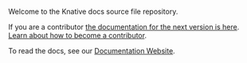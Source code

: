 Welcome to the Knative docs source file repository.

If you are a contributor [the documentation for the next version is here](https://github.com/knative/docs). 
[Learn about how to become a contributor](http://knative.dev/community).

To read the docs, see our [Documentation Website](http://knative.dev/docs).
